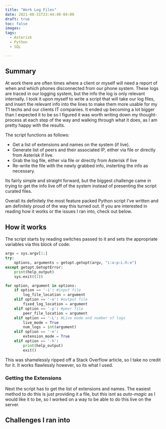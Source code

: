 ```yaml
---
title: "Work Log Files"
date: 2021-08-31T23:44:40-04:00
draft: true
toc: false
images:
tags:
  - Asterisk
  - Python
  - SQL

---
```


## Summary

At work there are often times where a client or myself will need a report of when and which phones disconnected from our phone system. These logs are traced in our logging system, but the info the log is only relevant internally. I took it upon myself to write a script that will take our log files, and insert the relevant info into the lines to make them more usable for my T1 techs and our clients IT companies. It ended up becoming a lot bigger than I expected it to be so I figured it was worth writing down my thought-process at each step of the way and walking through what it does, as I am pretty happy with the results.

The script functions as follows:

- Get a list of extensions and names on the system (if live).
- Generate list of peers and their associated IP, either via file or directly from Asterisk if live.
- Grab the log file, either via file or directly from Asterisk if live
- Re-write the file with the newly grabbed info, insterting the info as necessary.

Its fairly simple and straight forward, but the biggest challenge came in trying to get the info live off of the system instead of presenting the script curated files.

Overall its definitely the most feature packed Python script I've written and am definitely proud of the way this turned out. If you are interested in reading how it works or the issues I ran into, check out below.

## How it works

The script starts by reading switches passed to it and sets the appropriate variables via this block of code:

```python
argv = sys.argv[1:]
try:
    options, arguments = getopt.getopt(argv, "i:o:p:L:h:e")
except getopt.GetoptError:
    print(help_output)
    sys.exit((2))

for option, argument in options:
    if option == '-i': #input file
        log_file_location = argument
    elif option == '-o': #output file
        fixed_log_location = argument
    elif option == '-p': #peer file
        peer_file_location = argument
    elif option == '-L': #Live mode and number of logs
        live_mode = True
        num_logs = int(argument)
    elif option == '-e':
        extension_mode = True
    elif option == '-h':
        print(help_output)
        exit()
```

This was shamelessly ripped off a Stack Overflow article, so I take no credit for it. It works flawlessly however, so its what I used. 

### Getting the Extensions

Next the script has to get the list of extensions and names. The easiest method to do this is just providing it a file, but this isnt as *auto-magic* as I would like it to be, so I worked on a way to be able to do this live on the server.


## Challenges I ran into